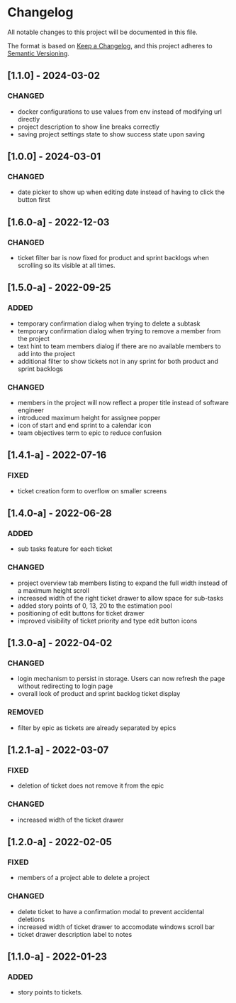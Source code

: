 # Changelog

All notable changes to this project will be documented in this file.

The format is based on [Keep a Changelog](https://keepachangelog.com/en/1.0.0/),
and this project adheres to [Semantic Versioning](https://semver.org/spec/v2.0.0.html).

## [1.1.0] - 2024-03-02

### CHANGED

- docker configurations to use values from env instead of modifying url directly
- project description to show line breaks correctly
- saving project settings state to show success state upon saving

## [1.0.0] - 2024-03-01

### CHANGED

- date picker to show up when editing date instead of having to click the button first

## [1.6.0-a] - 2022-12-03

### CHANGED

- ticket filter bar is now fixed for product and sprint backlogs when scrolling so its visible at all times.

## [1.5.0-a] - 2022-09-25

### ADDED

- temporary confirmation dialog when trying to delete a subtask
- temporary confirmation dialog when trying to remove a member from the project
- text hint to team members dialog if there are no available members to add into the project
- additional filter to show tickets not in any sprint for both product and sprint backlogs

### CHANGED

- members in the project will now reflect a proper title instead of software engineer
- introduced maximum height for assignee popper
- icon of start and end sprint to a calendar icon
- team objectives term to epic to reduce confusion

## [1.4.1-a] - 2022-07-16

### FIXED

- ticket creation form to overflow on smaller screens

## [1.4.0-a] - 2022-06-28

### ADDED

- sub tasks feature for each ticket

### CHANGED

- project overview tab members listing to expand the full width instead of a maximum height scroll
- increased width of the right ticket drawer to allow space for sub-tasks
- added story points of 0, 13, 20 to the estimation pool
- positioning of edit buttons for ticket drawer
- improved visibility of ticket priority and type edit button icons

## [1.3.0-a] - 2022-04-02

### CHANGED

- login mechanism to persist in storage. Users can now refresh the page without redirecting to login page
- overall look of product and sprint backlog ticket display

### REMOVED

- filter by epic as tickets are already separated by epics

## [1.2.1-a] - 2022-03-07

### FIXED

- deletion of ticket does not remove it from the epic

### CHANGED

- increased width of the ticket drawer

## [1.2.0-a] - 2022-02-05

### FIXED

- members of a project able to delete a project

### CHANGED

- delete ticket to have a confirmation modal to prevent accidental deletions
- increased width of ticket drawer to accomodate windows scroll bar
- ticket drawer description label to notes

## [1.1.0-a] - 2022-01-23

### ADDED

- story points to tickets.
